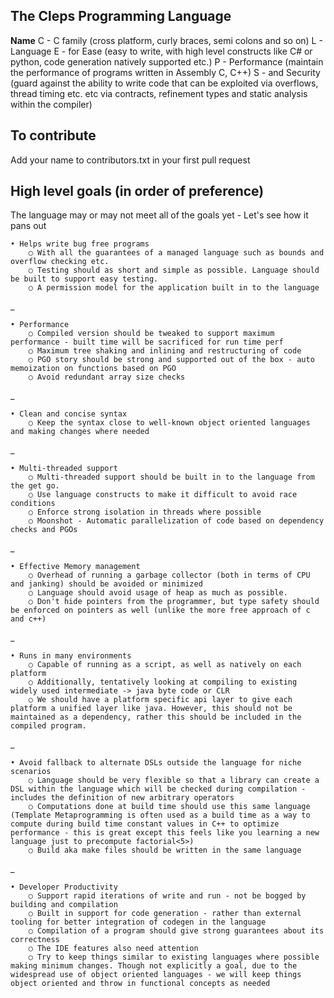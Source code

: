 The Cleps Programming Language
------------------------------

**Name**
C - C family (cross platform, curly braces, semi colons and so on)
L - Language
E - for Ease (easy to write, with high level constructs like C# or python, code generation natively supported etc.)
P - Performance (maintain the performance of programs written in Assembly C, C++)
S - and Security (guard against the ability to write code that can be exploited via overflows, thread timing etc. etc via contracts, refinement types and static analysis within the compiler)

To contribute
-------------
Add your name to contributors.txt in your first pull request

High level goals (in order of preference)
-----------------------------------------

The language may or may not meet all of the goals yet - Let's see how it pans out

	• Helps write bug free programs
		○ With all the guarantees of a managed language such as bounds and overflow checking etc.
		○ Testing should as short and simple as possible. Language should be built to support easy testing.
		○ A permission model for the application built in to the language
_

	• Performance
		○ Compiled version should be tweaked to support maximum performance - built time will be sacrificed for run time perf
		○ Maximum tree shaking and inlining and restructuring of code
		○ PGO story should be strong and supported out of the box - auto memoization on functions based on PGO
		○ Avoid redundant array size checks
_

	• Clean and concise syntax
		○ Keep the syntax close to well-known object oriented languages and making changes where needed
_

	• Multi-threaded support
		○ Multi-threaded support should be built in to the language from the get go.
		○ Use language constructs to make it difficult to avoid race conditions
		○ Enforce strong isolation in threads where possible
		○ Moonshot - Automatic parallelization of code based on dependency checks and PGOs
_

	• Effective Memory management
		○ Overhead of running a garbage collector (both in terms of CPU and janking) should be avoided or minimized
		○ Language should avoid usage of heap as much as possible.
		○ Don't hide pointers from the programmer, but type safety should be enforced on pointers as well (unlike the more free approach of c and c++)
_

	• Runs in many environments
		○ Capable of running as a script, as well as natively on each platform
		○ Additionally, tentatively looking at compiling to existing widely used intermediate -> java byte code or CLR
		○ We should have a platform specific api layer to give each platform a unified layer like java. However, this should not be maintained as a dependency, rather this should be included in the compiled program.
_

	• Avoid fallback to alternate DSLs outside the language for niche scenarios
		○ Language should be very flexible so that a library can create a DSL within the language which will be checked during compilation - includes the definition of new arbitrary operators
		○ Computations done at build time should use this same language (Template Metaprogramming is often used as a build time as a way to compute during build time constant values in C++ to optimize performance - this is great except this feels like you learning a new language just to precompute factorial<5>)
		○ Build aka make files should be written in the same language
_

	• Developer Productivity
		○ Support rapid iterations of write and run - not be bogged by building and compilation
		○ Built in support for code generation - rather than external tooling for better integration of codegen in the language
		○ Compilation of a program should give strong guarantees about its correctness
		○ The IDE features also need attention
		○ Try to keep things similar to existing languages where possible making minimum changes. Though not explicitly a goal, due to the widespread use of object oriented languages - we will keep things object oriented and throw in functional concepts as needed

